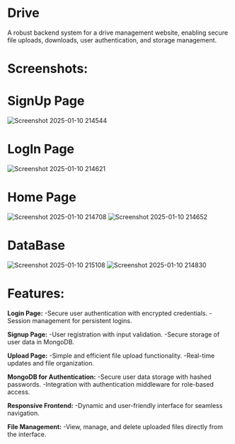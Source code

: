 # Drive
A robust backend system for a drive management website, enabling secure file uploads, downloads, user authentication, and storage management.

# Screenshots:

# SignUp Page

![Screenshot 2025-01-10 214544](https://github.com/user-attachments/assets/43641e54-263a-4ad9-a07d-3def95085c72)

# LogIn Page

![Screenshot 2025-01-10 214621](https://github.com/user-attachments/assets/8afc4d8d-c9bb-4d96-bb68-bd0871aa3232)

# Home Page

![Screenshot 2025-01-10 214708](https://github.com/user-attachments/assets/28f04b7e-2e56-401e-a4c3-b201b789f9d1)
![Screenshot 2025-01-10 214652](https://github.com/user-attachments/assets/31c467c0-e795-40e8-8b39-aa957ff6fb11)


# DataBase

![Screenshot 2025-01-10 215108](https://github.com/user-attachments/assets/678ff26d-148f-41b2-8ac8-fb0d47296621)
![Screenshot 2025-01-10 214830](https://github.com/user-attachments/assets/82d15406-72c5-4162-8cb1-cfef23f924c1)


# Features:


**Login Page:**
    -Secure user authentication with encrypted credentials.
    -Session management for persistent logins.
    
**Signup Page:**
    -User registration with input validation.
    -Secure storage of user data in MongoDB.
    
**Upload Page:**
    -Simple and efficient file upload functionality.
    -Real-time updates and file organization.
    
**MongoDB for Authentication:**
    -Secure user data storage with hashed passwords.
    -Integration with authentication middleware for role-based access.
    
**Responsive Frontend:**
    -Dynamic and user-friendly interface for seamless navigation.
    
**File Management:**
    -View, manage, and delete uploaded files directly from the interface.

